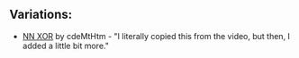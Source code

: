 ## Variations:

* [NN XOR](https://codemehtm.github.io/nn) by cdeMtHtm - "I literally copied this from the video, but then, I added a little bit more."
